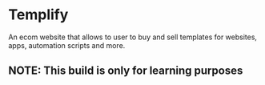 # Templify

An ecom website that allows to user to buy and sell templates for websites, apps, automation scripts and more. 

## NOTE: This build is only for learning purposes